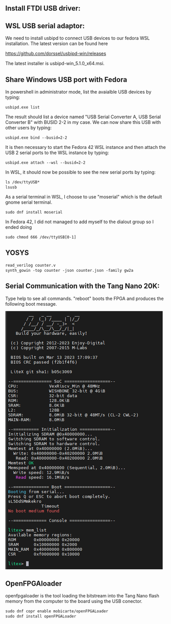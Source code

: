 Install FTDI USB driver:
------------------------

WSL USB serial adaptor:
-----------------------

We need to install usbipd to connect USB devices to our fedora WSL installation. The latest version can be found here

https://github.com/dorssel/usbipd-win/releases

The latest installer is usbipd-win_5.1.0_x64.msi.

Share Windows USB port with Fedora
----------------------------------

In powershell in administrator mode, list the avaialble USB devices by typing:

    usbipd.exe list

The result should list a device named "USB Serial Converter A, USB Serial Converter B" with BUSID 2-2 in my case. We can now share this USB with other users by typing:

    usbipd.exe bind --busid=2-2

It is then necessary to start the Fedora 42 WSL instance and then attach the USB 2 serial ports to the WSL instance by typing:

    usbipd.exe attach --wsl --busid=2-2

In WSL, it should now be possible to see the new serial ports by typing:

    ls /dev/ttyUSB*
    lsusb

As a serial terminal in WSL, I choose to use "moserial" which is the default gnome serial terminal.

    sudo dnf install moserial


In Fedora 42, I did not managed to add myself to the dialout group so I ended doing

    sudo chmod 666 /dev/ttyUSB[0-1]

YOSYS
-----

    read_verilog counter.v
    synth_gowin -top counter -json counter.json -family gw2a

Serial Communication with the Tang Nano 20K:
--------------------------------------------

Type help to see all commands. "reboot" boots the FPGA and produces the following boot message.

![Litex_Boot_Report](./images/litex_boot.png)

OpenFPGAloader
--------------

openfpgaloader is the tool loading the bitstream into the Tang Nano flash memory from the computer to the board using the USB conector.

    sudo dnf copr enable mobicarte/openFPGALoader
    sudo dnf install openFPGALoader   
